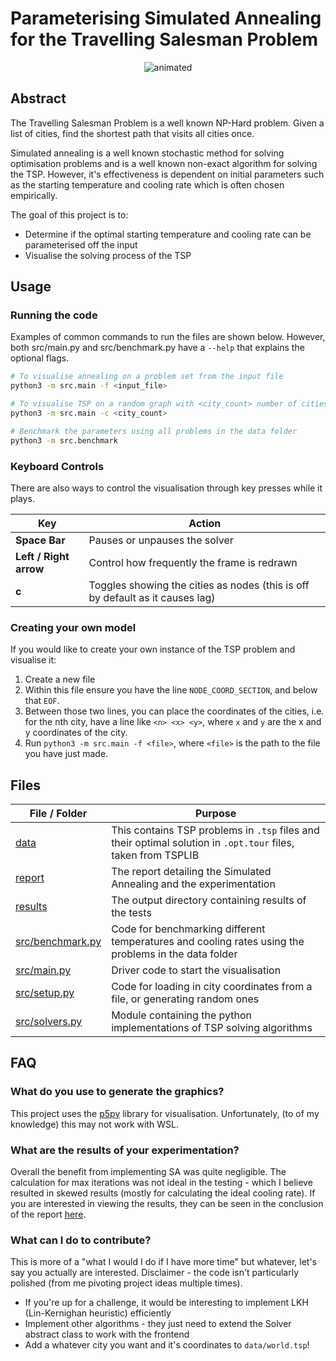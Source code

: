 # Parameterising Simulated Annealing for the Travelling Salesman Problem

<p align="center">
  <img src="examples/world-tsp.gif" alt="animated" />
</p>

## Abstract

The Travelling Salesman Problem is a well known NP-Hard problem.
Given a list of cities, find the shortest path that visits all cities once.

Simulated annealing is a well known stochastic method for solving optimisation problems and is a well known non-exact algorithm for solving the TSP.
However, it's effectiveness is dependent on initial parameters such as the starting temperature and cooling rate which is often chosen empirically.

The goal of this project is to:

- Determine if the optimal starting temperature and cooling rate can be parameterised off the input
- Visualise the solving process of the TSP

## Usage

### Running the code

Examples of common commands to run the files are shown below.
However, both src/main.py and src/benchmark.py have a `--help` that explains the optional flags.

```sh
# To visualise annealing on a problem set from the input file
python3 -m src.main -f <input_file>

# To visualise TSP on a random graph with <city_count> number of cities
python3 -m src.main -c <city_count>

# Benchmark the parameters using all problems in the data folder
python3 -m src.benchmark
```

### Keyboard Controls

There are also ways to control the visualisation through key presses while it plays.

| Key                    | Action                                                                        |
| ---------------------- | ----------------------------------------------------------------------------- |
| **Space Bar**          | Pauses or unpauses the solver                                                 |
| **Left / Right arrow** | Control how frequently the frame is redrawn                                   |
| **c**                  | Toggles showing the cities as nodes (this is off by default as it causes lag) |

### Creating your own model

If you would like to create your own instance of the TSP problem and visualise it:

1. Create a new file
2. Within this file ensure you have the line `NODE_COORD_SECTION`, and below that `EOF`.
3. Between those two lines, you can place the coordinates of the cities, i.e. for the nth city, have a line like `<n> <x> <y>`, where `x` and `y` are the x and y coordinates of the city.
4. Run `python3 -m src.main -f <file>`, where `<file>` is the path to the file you have just made.

## Files

| File / Folder                        | Purpose                                                                                                       |
| ------------------------------------ | ------------------------------------------------------------------------------------------------------------- |
| [data](data)                         | This contains TSP problems in `.tsp` files and their optimal solution in `.opt.tour` files, taken from TSPLIB |
| [report](report)                     | The report detailing the Simulated Annealing and the experimentation                                          |
| [results](results)                   | The output directory containing results of the tests                                                          |
| [src/benchmark.py](src/benchmark.py) | Code for benchmarking different temperatures and cooling rates using the problems in the data folder          |
| [src/main.py](src/main.py)           | Driver code to start the visualisation                                                                        |
| [src/setup.py](src/setup.py)         | Code for loading in city coordinates from a file, or generating random ones                                   |
| [src/solvers.py](src/solvers.py)     | Module containing the python implementations of TSP solving algorithms                                        |

## FAQ

### What do you use to generate the graphics?

This project uses the [p5py](https://github.com/p5py/p5) library for visualisation.
Unfortunately, (to of my knowledge) this may not work with WSL.

### What are the results of your experimentation?

Overall the benefit from implementing SA was quite negligible.
The calculation for max iterations was not ideal in the testing - which I believe resulted in skewed results (mostly for calculating the ideal cooling rate).
If you are interested in viewing the results, they can be seen in the conclusion of the report [here](https://github.com/angary/simulated-annealing-tsp/blob/cs4121-submission/report/report.pdf).


### What can I do to contribute?

This is more of a "what I would I do if I have more time" but whatever, let's say you actually are interested.
Disclaimer - the code isn't particularly polished (from me pivoting project ideas multiple times).

- If you're up for a challenge, it would be interesting to implement LKH (Lin-Kernighan heuristic) efficiently
- Implement other algorithms - they just need to extend the Solver abstract class to work with the frontend
- Add a whatever city you want and it's coordinates to `data/world.tsp`!
